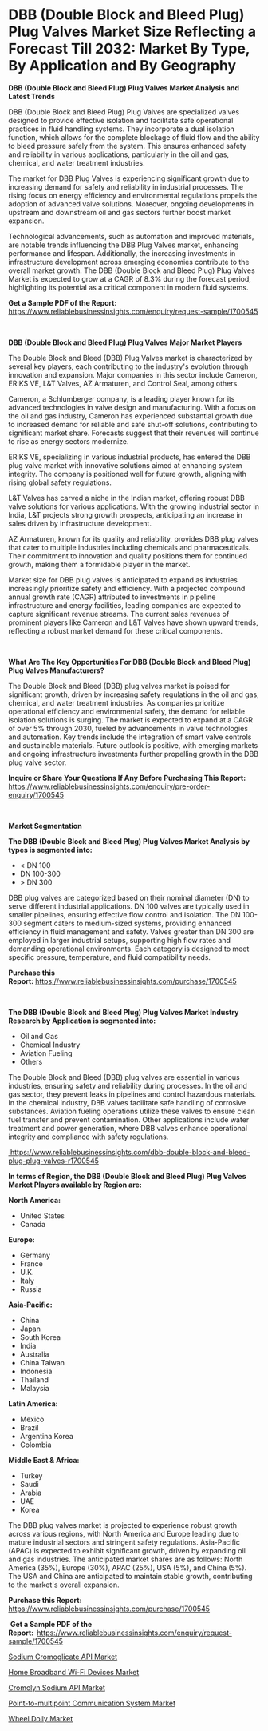 <p><h1>DBB (Double Block and Bleed Plug) Plug Valves Market Size Reflecting a Forecast Till 2032: Market By Type, By Application and By Geography</h1></p><p><strong>DBB (Double Block and Bleed Plug) Plug Valves Market Analysis and Latest Trends</strong></p>
<p><p>DBB (Double Block and Bleed Plug) Plug Valves are specialized valves designed to provide effective isolation and facilitate safe operational practices in fluid handling systems. They incorporate a dual isolation function, which allows for the complete blockage of fluid flow and the ability to bleed pressure safely from the system. This ensures enhanced safety and reliability in various applications, particularly in the oil and gas, chemical, and water treatment industries.</p><p>The market for DBB Plug Valves is experiencing significant growth due to increasing demand for safety and reliability in industrial processes. The rising focus on energy efficiency and environmental regulations propels the adoption of advanced valve solutions. Moreover, ongoing developments in upstream and downstream oil and gas sectors further boost market expansion.</p><p>Technological advancements, such as automation and improved materials, are notable trends influencing the DBB Plug Valves market, enhancing performance and lifespan. Additionally, the increasing investments in infrastructure development across emerging economies contribute to the overall market growth. The DBB (Double Block and Bleed Plug) Plug Valves Market is expected to grow at a CAGR of 8.3% during the forecast period, highlighting its potential as a critical component in modern fluid systems.</p></p>
<p><strong>Get a Sample PDF of the Report:&nbsp;</strong> <a href="https://www.reliablebusinessinsights.com/enquiry/request-sample/1700545?utm_campaign=1113&utm_medium=2&utm_source=Github&utm_content=ia&utm_term=27032025&utm_id=dbb-double-block-and-bleed-plug-plug-valves">https://www.reliablebusinessinsights.com/enquiry/request-sample/1700545</a></p>
<p>&nbsp;</p>
<p><strong>DBB (Double Block and Bleed Plug) Plug Valves Major Market Players</strong></p>
<p><p>The Double Block and Bleed (DBB) Plug Valves market is characterized by several key players, each contributing to the industry's evolution through innovation and expansion. Major companies in this sector include Cameron, ERIKS VE, L&T Valves, AZ Armaturen, and Control Seal, among others.</p><p>Cameron, a Schlumberger company, is a leading player known for its advanced technologies in valve design and manufacturing. With a focus on the oil and gas industry, Cameron has experienced substantial growth due to increased demand for reliable and safe shut-off solutions, contributing to significant market share. Forecasts suggest that their revenues will continue to rise as energy sectors modernize.</p><p>ERIKS VE, specializing in various industrial products, has entered the DBB plug valve market with innovative solutions aimed at enhancing system integrity. The company is positioned well for future growth, aligning with rising global safety regulations.</p><p>L&T Valves has carved a niche in the Indian market, offering robust DBB valve solutions for various applications. With the growing industrial sector in India, L&T projects strong growth prospects, anticipating an increase in sales driven by infrastructure development.</p><p>AZ Armaturen, known for its quality and reliability, provides DBB plug valves that cater to multiple industries including chemicals and pharmaceuticals. Their commitment to innovation and quality positions them for continued growth, making them a formidable player in the market.</p><p>Market size for DBB plug valves is anticipated to expand as industries increasingly prioritize safety and efficiency. With a projected compound annual growth rate (CAGR) attributed to investments in pipeline infrastructure and energy facilities, leading companies are expected to capture significant revenue streams. The current sales revenues of prominent players like Cameron and L&T Valves have shown upward trends, reflecting a robust market demand for these critical components.</p></p>
<p>&nbsp;</p>
<p><strong>What Are The Key Opportunities For DBB (Double Block and Bleed Plug) Plug Valves Manufacturers?</strong></p>
<p><p>The Double Block and Bleed (DBB) plug valves market is poised for significant growth, driven by increasing safety regulations in the oil and gas, chemical, and water treatment industries. As companies prioritize operational efficiency and environmental safety, the demand for reliable isolation solutions is surging. The market is expected to expand at a CAGR of over 5% through 2030, fueled by advancements in valve technologies and automation. Key trends include the integration of smart valve controls and sustainable materials. Future outlook is positive, with emerging markets and ongoing infrastructure investments further propelling growth in the DBB plug valve sector.</p></p>
<p><strong>Inquire or Share Your Questions If Any Before Purchasing This Report:</strong> <a href="https://www.reliablebusinessinsights.com/enquiry/pre-order-enquiry/1700545?utm_campaign=1113&utm_medium=2&utm_source=Github&utm_content=ia&utm_term=27032025&utm_id=dbb-double-block-and-bleed-plug-plug-valves">https://www.reliablebusinessinsights.com/enquiry/pre-order-enquiry/1700545</a></p>
<p>&nbsp;</p>
<p><strong>Market Segmentation</strong></p>
<p><strong>The DBB (Double Block and Bleed Plug) Plug Valves Market Analysis by types is segmented into:</strong></p>
<p><ul><li>< DN 100</li><li>DN 100-300</li><li>> DN 300</li></ul></p>
<p><p>DBB plug valves are categorized based on their nominal diameter (DN) to serve different industrial applications. DN 100 valves are typically used in smaller pipelines, ensuring effective flow control and isolation. The DN 100-300 segment caters to medium-sized systems, providing enhanced efficiency in fluid management and safety. Valves greater than DN 300 are employed in larger industrial setups, supporting high flow rates and demanding operational environments. Each category is designed to meet specific pressure, temperature, and fluid compatibility needs.</p></p>
<p><strong>Purchase this Report:&nbsp;</strong><a href="https://www.reliablebusinessinsights.com/purchase/1700545?utm_campaign=1113&utm_medium=2&utm_source=Github&utm_content=ia&utm_term=27032025&utm_id=dbb-double-block-and-bleed-plug-plug-valves">https://www.reliablebusinessinsights.com/purchase/1700545</a></p>
<p>&nbsp;</p>
<p><strong>The DBB (Double Block and Bleed Plug) Plug Valves Market Industry Research by Application is segmented into:</strong></p>
<p><ul><li>Oil and Gas</li><li>Chemical Industry</li><li>Aviation Fueling</li><li>Others</li></ul></p>
<p><p>The Double Block and Bleed (DBB) plug valves are essential in various industries, ensuring safety and reliability during processes. In the oil and gas sector, they prevent leaks in pipelines and control hazardous materials. In the chemical industry, DBB valves facilitate safe handling of corrosive substances. Aviation fueling operations utilize these valves to ensure clean fuel transfer and prevent contamination. Other applications include water treatment and power generation, where DBB valves enhance operational integrity and compliance with safety regulations.</p></p>
<p><a href="https://www.reliablebusinessinsights.com/dbb-double-block-and-bleed-plug-plug-valves-r1700545?utm_campaign=1113&utm_medium=2&utm_source=Github&utm_content=ia&utm_term=27032025&utm_id=dbb-double-block-and-bleed-plug-plug-valves">&nbsp;https://www.reliablebusinessinsights.com/dbb-double-block-and-bleed-plug-plug-valves-r1700545</a></p>
<p><strong>In terms of Region, the DBB (Double Block and Bleed Plug) Plug Valves Market Players available by Region are:</strong></p>
<p>
    <p> <strong> North America: </strong>
        <ul>
            <li>United States</li>
            <li>Canada</li>
        </ul>
        </p> 
    <p> <strong> Europe: </strong>
        <ul>
            <li>Germany</li>
            <li>France</li>
            <li>U.K.</li>
            <li>Italy</li>
            <li>Russia</li>
        </ul>
        </p> 
    <p> <strong> Asia-Pacific: </strong>
        <ul>
            <li>China</li>
            <li>Japan</li>
            <li>South Korea</li>
            <li>India</li>
            <li>Australia</li>
            <li>China Taiwan</li>
            <li>Indonesia</li>
            <li>Thailand</li>
            <li>Malaysia</li>
        </ul>
        </p> 
    <p> <strong> Latin America: </strong>
        <ul>
            <li>Mexico</li>
            <li>Brazil</li>
            <li>Argentina Korea</li>
            <li>Colombia</li>
        </ul>
        </p> 
    <p> <strong> Middle East & Africa: </strong>
        <ul>
            <li>Turkey</li>
            <li>Saudi</li>
            <li>Arabia</li>
            <li>UAE</li>
            <li>Korea</li>
        </ul>
    </p>
    </p>
<p><p>The DBB plug valves market is projected to experience robust growth across various regions, with North America and Europe leading due to mature industrial sectors and stringent safety regulations. Asia-Pacific (APAC) is expected to exhibit significant growth, driven by expanding oil and gas industries. The anticipated market shares are as follows: North America (35%), Europe (30%), APAC (25%), USA (5%), and China (5%). The USA and China are anticipated to maintain stable growth, contributing to the market's overall expansion.</p></p>
<p><strong>Purchase this Report: </strong><a href="https://www.reliablebusinessinsights.com/purchase/1700545?utm_campaign=1113&utm_medium=2&utm_source=Github&utm_content=ia&utm_term=27032025&utm_id=dbb-double-block-and-bleed-plug-plug-valves">https://www.reliablebusinessinsights.com/purchase/1700545</a></p>
<p>&nbsp;<strong>Get a Sample PDF of the Report:&nbsp;&nbsp;</strong><a href="https://www.reliablebusinessinsights.com/enquiry/request-sample/1700545?utm_campaign=1113&utm_medium=2&utm_source=Github&utm_content=ia&utm_term=27032025&utm_id=dbb-double-block-and-bleed-plug-plug-valves">https://www.reliablebusinessinsights.com/enquiry/request-sample/1700545</a></p>
<p><strong></strong></p>
<p><p><a href="https://github.com/bettysbozer/Market-Research-Report-List-1/blob/main/sodium-cromoglicate-api-market.md?utm_campaign=1113&utm_medium=2&utm_source=Github&utm_content=ia&utm_term=27032025&utm_id=dbb-double-block-and-bleed-plug-plug-valves">Sodium Cromoglicate API Market</a></p><p><a href="https://github.com/yosenadhler/Market-Research-Report-List-1/blob/main/home-broadband-wi-fi-devices-market.md?utm_campaign=1113&utm_medium=2&utm_source=Github&utm_content=ia&utm_term=27032025&utm_id=dbb-double-block-and-bleed-plug-plug-valves">Home Broadband Wi-Fi Devices Market</a></p><p><a href="https://github.com/safurdorthu8/Market-Research-Report-List-1/blob/main/cromolyn-sodium-api-market.md?utm_campaign=1113&utm_medium=2&utm_source=Github&utm_content=ia&utm_term=27032025&utm_id=dbb-double-block-and-bleed-plug-plug-valves">Cromolyn Sodium API Market</a></p><p><a href="https://github.com/artussavasrv/Market-Research-Report-List-1/blob/main/point-to-multipoint-communication-system-market.md?utm_campaign=1113&utm_medium=2&utm_source=Github&utm_content=ia&utm_term=27032025&utm_id=dbb-double-block-and-bleed-plug-plug-valves">Point-to-multipoint Communication System Market</a></p><p><a href="https://github.com/achilekirwan/Market-Research-Report-List-1/blob/main/wheel-dolly-market.md?utm_campaign=1113&utm_medium=2&utm_source=Github&utm_content=ia&utm_term=27032025&utm_id=dbb-double-block-and-bleed-plug-plug-valves">Wheel Dolly Market</a></p></p>